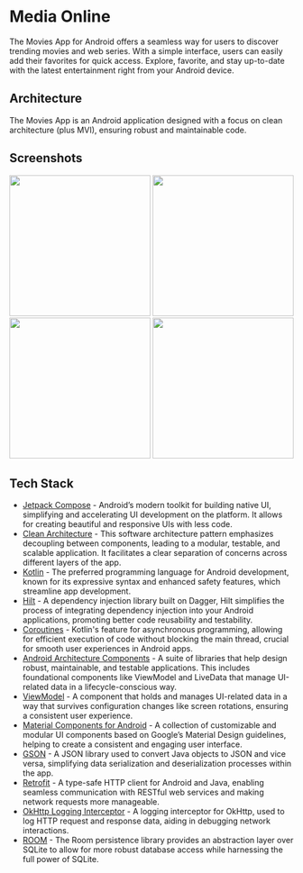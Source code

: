 # Media Online
The Movies App for Android offers a seamless way for users to discover trending movies and web series. With a simple interface, users can easily add their favorites for quick access. Explore, favorite, and stay up-to-date with the latest entertainment right from your Android device.

## Architecture
The Movies App is an Android application designed with a focus on clean architecture (plus MVI), ensuring robust and maintainable code.

## Screenshots
<img src="https://res.cloudinary.com/developer1439/image/upload/v1717750745/task/whwoirf6sn0hpywvcpjo.jpg" width="250" /> <img src="https://res.cloudinary.com/developer1439/image/upload/v1717750745/task/kbyjfrm3ywg9so85gf4i.jpg" width="250" />
<img src="https://res.cloudinary.com/developer1439/image/upload/v1717750745/task/x2eovi5rc4qbbqopcwhh.jpg" width="250" /> <img src="https://res.cloudinary.com/developer1439/image/upload/v1717750745/task/u5yjeklsugcphvzs8nti.jpg" width="250" />

## Tech Stack 
- [Jetpack Compose](https://developer.android.com/jetpack/compose/) - Android’s modern toolkit for building native UI, simplifying and accelerating UI development on the platform. It allows for creating beautiful and responsive UIs with less code.
- [Clean Architecture](https://developer.android.com/topic/architecture) - This software architecture pattern emphasizes decoupling between components, leading to a modular, testable, and scalable application. It facilitates a clear separation of concerns across different layers of the app.
- [Kotlin](https://kotlinlang.org/) - The preferred programming language for Android development, known for its expressive syntax and enhanced safety features, which streamline app development.
- [Hilt](https://dagger.dev/hilt/) - A dependency injection library built on Dagger, Hilt simplifies the process of integrating dependency injection into your Android applications, promoting better code reusability and testability.
- [Coroutines](https://kotlinlang.org/docs/reference/coroutines-overview.html) - Kotlin's feature for asynchronous programming, allowing for efficient execution of code without blocking the main thread, crucial for smooth user experiences in Android apps.
- [Android Architecture Components](https://developer.android.com/topic/libraries/architecture) - A suite of libraries that help design robust, maintainable, and testable applications. This includes foundational components like ViewModel and LiveData that manage UI-related data in a lifecycle-conscious way.
- [ViewModel](https://developer.android.com/topic/libraries/architecture/viewmodel) - A component that holds and manages UI-related data in a way that survives configuration changes like screen rotations, ensuring a consistent user experience.
- [Material Components for Android](https://github.com/material-components/material-components-android) - A collection of customizable and modular UI components based on Google’s Material Design guidelines, helping to create a consistent and engaging user interface.
- [GSON](https://github.com/square/gson) - A JSON library used to convert Java objects to JSON and vice versa, simplifying data serialization and deserialization processes within the app.
- [Retrofit](https://github.com/square/retrofit) - A type-safe HTTP client for Android and Java, enabling seamless communication with RESTful web services and making network requests more manageable.
- [OkHttp Logging Interceptor](https://github.com/square/okhttp/blob/master/okhttp-logging-interceptor/README.md) -  A logging interceptor for OkHttp, used to log HTTP request and response data, aiding in debugging network interactions.
- [ROOM](https://developer.android.com/jetpack/androidx/releases/room) - The Room persistence library provides an abstraction layer over SQLite to allow for more robust database access while harnessing the full power of SQLite.
